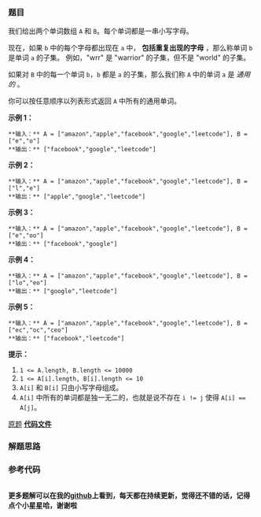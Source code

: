 ### 题目
我们给出两个单词数组 `A` 和 `B`。每个单词都是一串小写字母。

现在，如果 `b` 中的每个字母都出现在 `a` 中， **包括重复出现的字母** ，那么称单词 `b` 是单词 `a` 的子集。 例如，"wrr" 是
"warrior" 的子集，但不是 "world" 的子集。

如果对 `B` 中的每一个单词 `b`，`b` 都是 `a` 的子集，那么我们称 `A` 中的单词 `a` 是 _通用的_ 。

你可以按任意顺序以列表形式返回 `A` 中所有的通用单词。



**示例 1：**

    
    
    **输入：** A = ["amazon","apple","facebook","google","leetcode"], B = ["e","o"]
    **输出：** ["facebook","google","leetcode"]
    

**示例 2：**

    
    
    **输入：** A = ["amazon","apple","facebook","google","leetcode"], B = ["l","e"]
    **输出：** ["apple","google","leetcode"]
    

**示例 3：**

    
    
    **输入：** A = ["amazon","apple","facebook","google","leetcode"], B = ["e","oo"]
    **输出：** ["facebook","google"]
    

**示例 4：**

    
    
    **输入：** A = ["amazon","apple","facebook","google","leetcode"], B = ["lo","eo"]
    **输出：** ["google","leetcode"]
    

**示例 5：**

    
    
    **输入：** A = ["amazon","apple","facebook","google","leetcode"], B = ["ec","oc","ceo"]
    **输出：** ["facebook","leetcode"]
    



**提示：**

  1. `1 <= A.length, B.length <= 10000`
  2. `1 <= A[i].length, B[i].length <= 10`
  3. `A[i]` 和 `B[i]` 只由小写字母组成。
  4. `A[i]` 中所有的单词都是独一无二的，也就是说不存在 `i != j` 使得 `A[i] == A[j]`。

[原题](https://leetcode-cn.com/problems/word-subsets/)    **[代码文件]()**


### 解题思路




### 参考代码

```go


```




**更多题解可以在我的[github](https://github.com/LZH139/leetcode_Go)上看到，每天都在持续更新，觉得还不错的话，记得点个小星星哈，谢谢啦**
